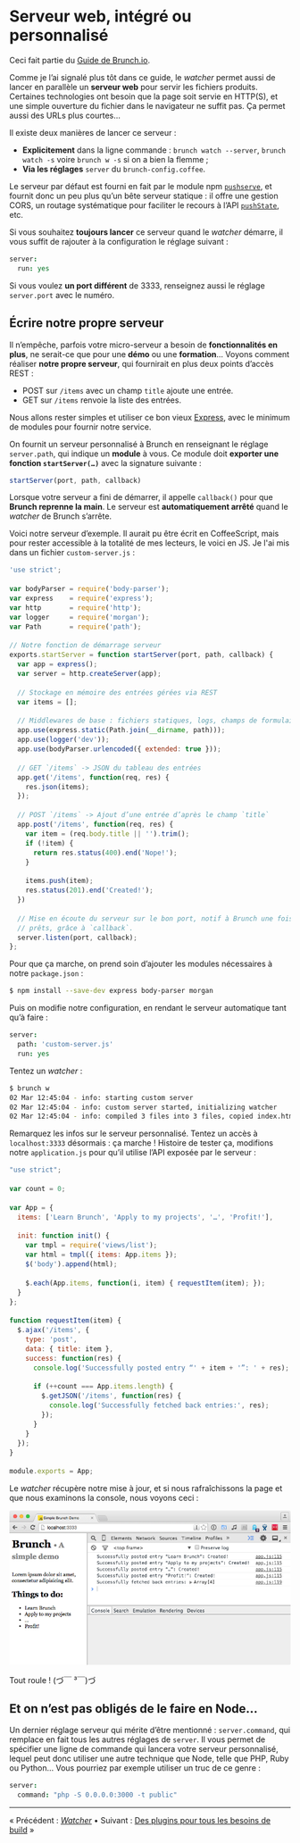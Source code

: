 # Serveur web, intégré ou personnalisé

Ceci fait partie du [Guide de Brunch.io](README.md).

Comme je l’ai signalé plus tôt dans ce guide, le *watcher* permet aussi de lancer en parallèle un **serveur web** pour servir les fichiers produits.  Certaines technologies ont besoin que la page soit servie en HTTP(S), et une simple ouverture du fichier dans le navigateur ne suffit pas.  Ça permet aussi des URLs plus courtes…

Il existe deux manières de lancer ce serveur :

  * **Explicitement** dans la ligne commande : `brunch watch --server`, `brunch watch -s` voire `brunch w -s` si on a bien la flemme ;
  * **Via les réglages** `server` du `brunch-config.coffee`.

Le serveur par défaut est fourni en fait par le module npm [`pushserve`](https://github.com/paulmillr/pushserve), et fournit donc un peu plus qu’un bête serveur statique : il offre une gestion CORS, un routage systématique pour faciliter le recours à l’API [`pushState`](https://developer.mozilla.org/fr/docs/Web/Guide/DOM/Manipuler_historique_du_navigateur), etc.

Si vous souhaitez **toujours lancer** ce serveur quand le *watcher* démarre, il vous suffit de rajouter à la configuration le réglage suivant :

```coffeescript
server:
  run: yes
```

Si vous voulez **un port différent** de 3333, renseignez aussi le réglage `server.port` avec le numéro.

## Écrire notre propre serveur

Il n’empêche, parfois votre micro-serveur a besoin de **fonctionnalités en plus**, ne serait-ce que pour une **démo** ou une **formation**…  Voyons comment réaliser **notre propre serveur**, qui fournirait en plus deux points d’accès REST :

  * POST sur `/items` avec un champ `title` ajoute une entrée.
  * GET sur `/items` renvoie la liste des entrées.

Nous allons rester simples et utiliser ce bon vieux [Express](http://expressjs.com/), avec le minimum de modules pour fournir notre service.

On fournit un serveur personnalisé à Brunch en renseignant le réglage `server.path`, qui indique un **module** à vous.  Ce module doit **exporter une fonction `startServer(…)`** avec la signature suivante :

```js
startServer(port, path, callback)
```

Lorsque votre serveur a fini de démarrer, il appelle `callback()` pour que **Brunch reprenne la main**.  Le serveur est **automatiquement arrêté** quand le *watcher* de Brunch s’arrête.

Voici notre serveur d’exemple.  Il aurait pu être écrit en CoffeeScript, mais pour rester accessible à la totalité de mes lecteurs, le voici en JS.  Je l'ai mis dans un fichier `custom-server.js` :

```js
'use strict';

var bodyParser = require('body-parser');
var express    = require('express');
var http       = require('http');
var logger     = require('morgan');
var Path       = require('path');

// Notre fonction de démarrage serveur
exports.startServer = function startServer(port, path, callback) {
  var app = express();
  var server = http.createServer(app);

  // Stockage en mémoire des entrées gérées via REST
  var items = [];

  // Middlewares de base : fichiers statiques, logs, champs de formulaire
  app.use(express.static(Path.join(__dirname, path)));
  app.use(logger('dev'));
  app.use(bodyParser.urlencoded({ extended: true }));

  // GET `/items` -> JSON du tableau des entrées
  app.get('/items', function(req, res) {
    res.json(items);
  });

  // POST `/items` -> Ajout d’une entrée d’après le champ `title`
  app.post('/items', function(req, res) {
    var item = (req.body.title || '').trim();
    if (!item) {
      return res.status(400).end('Nope!');
    }

    items.push(item);
    res.status(201).end('Created!');
  })

  // Mise en écoute du serveur sur le bon port, notif à Brunch une fois
  // prêts, grâce à `callback`.
  server.listen(port, callback);
};
```

Pour que ça marche, on prend soin d’ajouter les modules nécessaires à notre `package.json` :

```sh
$ npm install --save-dev express body-parser morgan
```

Puis on modifie notre configuration, en rendant le serveur automatique tant qu’à faire :

```coffeescript
server:
  path: 'custom-server.js'
  run: yes
```

Tentez un *watcher* :

```sh
$ brunch w
02 Mar 12:45:04 - info: starting custom server
02 Mar 12:45:04 - info: custom server started, initializing watcher
02 Mar 12:45:04 - info: compiled 3 files into 3 files, copied index.html in 269ms
```

Remarquez les infos sur le serveur personnalisé.  Tentez un accès à `localhost:3333` désormais : ça marche !  Histoire de tester ça, modifions notre `application.js` pour qu’il utilise l’API exposée par le serveur :

```javascript
"use strict";

var count = 0;

var App = {
  items: ['Learn Brunch', 'Apply to my projects', '…', 'Profit!'],

  init: function init() {
    var tmpl = require('views/list');
    var html = tmpl({ items: App.items });
    $('body').append(html);

    $.each(App.items, function(i, item) { requestItem(item); });
  }
};

function requestItem(item) {
  $.ajax('/items', {
    type: 'post',
    data: { title: item },
    success: function(res) {
      console.log('Successfully posted entry “' + item + '”: ' + res);

      if (++count === App.items.length) {
        $.getJSON('/items', function(res) {
          console.log('Successfully fetched back entries:', res);
        });
      }
    }
  });
}

module.exports = App;
```

Le *watcher* récupère notre mise à jour, et si nous rafraîchissons la page et que nous examinons la console, nous voyons ceci :

![Notre serveur personnalisé fonctionne bien](../images/brunch-simple-json.png)

Tout roule ! (づ￣ ³￣)づ

## Et on n’est pas obligés de le faire en Node…

Un dernier réglage serveur qui mérite d’être mentionné : `server.command`, qui remplace en fait tous les autres réglages de `server`.  Il vous permet de spécifier une ligne de commande qui lancera votre serveur personnalisé, lequel peut donc utiliser une autre technique que Node, telle que PHP, Ruby ou Python…  Vous pourriez par exemple utiliser un truc de ce genre :

```coffeescript
server:
  command: "php -S 0.0.0.0:3000 -t public"
```

----

« Précédent : [*Watcher*](chapter09-watcher.md) • Suivant : [Des plugins pour tous les besoins de build](chapter11-plugins.md) »
